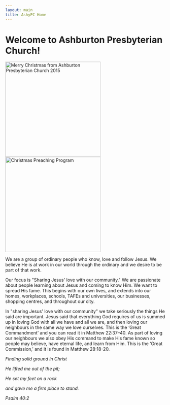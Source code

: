 ```yaml
---
layout: main
title: AshyPC Home
---
```


# Welcome to Ashburton Presbyterian Church!

<img src="https://www.dropbox.com/s/by6ndgw7od6iqjx/2015_Christmas_flyer.png?raw=1" width="300" align=center alt="Merry Christmas from Ashburton Presbyterian Church 2015">

<img src="https://www.dropbox.com/s/o9skdmiv6vqed1r/2015_Christmas_flyer_reverse.jpg?raw=1" width="300" align=center alt="Christmas Preaching Program">


We are a group of ordinary people who know, love and follow Jesus. We believe He is at work in our world through the ordinary and we desire to be part of that work.

Our focus is "Sharing Jesus' love with our community." We are passionate about people learning about Jesus and coming to know Him. We want to spread His fame. This begins with our own lives, and extends into our homes, workplaces, schools, TAFEs and universities, our businesses, shopping centres, and throughout our city.

In "sharing Jesus' love with our community" we take seriously the things He said are important. Jesus said that everything God requires of us is summed up in loving God with all we have and all we are, and then loving our neighbours in the same way we love ourselves. This is the ‘Great Commandment’ and you can read it in Matthew 22:37–40. As part of loving our neighbours we also obey His command to make His fame known so people may believe, have eternal life, and learn from Him. This is the ‘Great Commission,’ and it is found in Matthew 28:18-20.

_Finding solid ground in Christ_

_He lifted me out of the pit;_

_He set my feet on a rock_

_and gave me a firm place to stand._

_Psalm 40:2_

